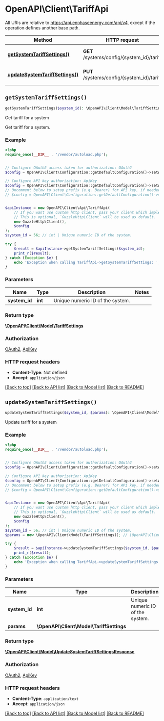 # OpenAPI\Client\TariffApi

All URIs are relative to https://api.enphaseenergy.com/api/v4, except if the operation defines another base path.

| Method | HTTP request | Description |
| ------------- | ------------- | ------------- |
| [**getSystemTariffSettings()**](TariffApi.md#getSystemTariffSettings) | **GET** /systems/config/{system_id}/tariff | Get tariff for a system |
| [**updateSystemTariffSettings()**](TariffApi.md#updateSystemTariffSettings) | **PUT** /systems/config/{system_id}/tariff | Update tariff for a system |


## `getSystemTariffSettings()`

```php
getSystemTariffSettings($system_id): \OpenAPI\Client\Model\TariffSettings
```

Get tariff for a system

Get tariff for a system.

### Example

```php
<?php
require_once(__DIR__ . '/vendor/autoload.php');


// Configure OAuth2 access token for authorization: OAuth2
$config = OpenAPI\Client\Configuration::getDefaultConfiguration()->setAccessToken('YOUR_ACCESS_TOKEN');

// Configure API key authorization: ApiKey
$config = OpenAPI\Client\Configuration::getDefaultConfiguration()->setApiKey('key', 'YOUR_API_KEY');
// Uncomment below to setup prefix (e.g. Bearer) for API key, if needed
// $config = OpenAPI\Client\Configuration::getDefaultConfiguration()->setApiKeyPrefix('key', 'Bearer');


$apiInstance = new OpenAPI\Client\Api\TariffApi(
    // If you want use custom http client, pass your client which implements `GuzzleHttp\ClientInterface`.
    // This is optional, `GuzzleHttp\Client` will be used as default.
    new GuzzleHttp\Client(),
    $config
);
$system_id = 56; // int | Unique numeric ID of the system.

try {
    $result = $apiInstance->getSystemTariffSettings($system_id);
    print_r($result);
} catch (Exception $e) {
    echo 'Exception when calling TariffApi->getSystemTariffSettings: ', $e->getMessage(), PHP_EOL;
}
```

### Parameters

| Name | Type | Description  | Notes |
| ------------- | ------------- | ------------- | ------------- |
| **system_id** | **int**| Unique numeric ID of the system. | |

### Return type

[**\OpenAPI\Client\Model\TariffSettings**](../Model/TariffSettings.md)

### Authorization

[OAuth2](../../README.md#OAuth2), [ApiKey](../../README.md#ApiKey)

### HTTP request headers

- **Content-Type**: Not defined
- **Accept**: `application/json`

[[Back to top]](#) [[Back to API list]](../../README.md#endpoints)
[[Back to Model list]](../../README.md#models)
[[Back to README]](../../README.md)

## `updateSystemTariffSettings()`

```php
updateSystemTariffSettings($system_id, $params): \OpenAPI\Client\Model\UpdateSystemTariffSettingsResponse
```

Update tariff for a system

### Example

```php
<?php
require_once(__DIR__ . '/vendor/autoload.php');


// Configure OAuth2 access token for authorization: OAuth2
$config = OpenAPI\Client\Configuration::getDefaultConfiguration()->setAccessToken('YOUR_ACCESS_TOKEN');

// Configure API key authorization: ApiKey
$config = OpenAPI\Client\Configuration::getDefaultConfiguration()->setApiKey('key', 'YOUR_API_KEY');
// Uncomment below to setup prefix (e.g. Bearer) for API key, if needed
// $config = OpenAPI\Client\Configuration::getDefaultConfiguration()->setApiKeyPrefix('key', 'Bearer');


$apiInstance = new OpenAPI\Client\Api\TariffApi(
    // If you want use custom http client, pass your client which implements `GuzzleHttp\ClientInterface`.
    // This is optional, `GuzzleHttp\Client` will be used as default.
    new GuzzleHttp\Client(),
    $config
);
$system_id = 56; // int | Unique numeric ID of the system.
$params = new \OpenAPI\Client\Model\TariffSettings(); // \OpenAPI\Client\Model\TariffSettings

try {
    $result = $apiInstance->updateSystemTariffSettings($system_id, $params);
    print_r($result);
} catch (Exception $e) {
    echo 'Exception when calling TariffApi->updateSystemTariffSettings: ', $e->getMessage(), PHP_EOL;
}
```

### Parameters

| Name | Type | Description  | Notes |
| ------------- | ------------- | ------------- | ------------- |
| **system_id** | **int**| Unique numeric ID of the system. | |
| **params** | **\OpenAPI\Client\Model\TariffSettings**|  | [optional] |

### Return type

[**\OpenAPI\Client\Model\UpdateSystemTariffSettingsResponse**](../Model/UpdateSystemTariffSettingsResponse.md)

### Authorization

[OAuth2](../../README.md#OAuth2), [ApiKey](../../README.md#ApiKey)

### HTTP request headers

- **Content-Type**: `application/text`
- **Accept**: `application/json`

[[Back to top]](#) [[Back to API list]](../../README.md#endpoints)
[[Back to Model list]](../../README.md#models)
[[Back to README]](../../README.md)
